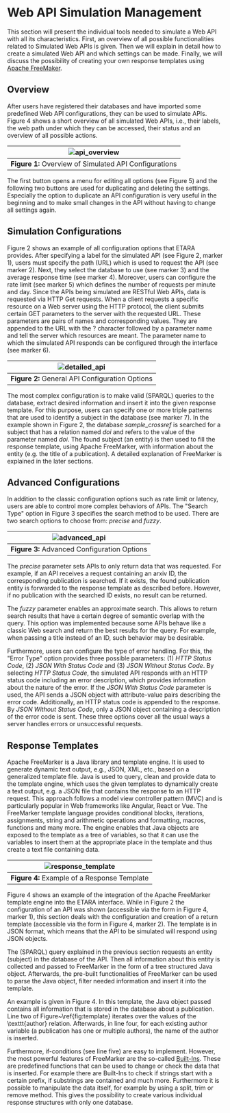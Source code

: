 # Web API Simulation Management
This section will present the individual tools needed to simulate a Web API with all its characteristics. First, an overview of all possible functionalities related to Simulated Web APIs is given. Then we will explain in detail how to create a simulated Web API and which settings can be made. Finally, we will discuss the possibility of creating your own response templates using [Apache FreeMaker](https://freemarker.apache.org/index.html).  

## Overview
After users have registered their databases and have imported some predefined Web API configurations, they can be used to simulate APIs. Figure 4 shows a short overview of all simulated Web APIs, i.e., their labels, the web path under which they can be accessed, their status and an overview of all possible actions.

| ![api_overview](https://github.com/ETARA-Benchmark-System/.github/assets/4719393/42aec325-1d93-4516-8192-309c867becfb) |
|:--:| 
| **Figure 1:** Overview of Simulated API Configurations |

The first button opens a menu for editing all options (see Figure 5) and the following two buttons are used for duplicating and deleting the settings. Especially the option to duplicate an API configuration is very useful in the beginning and to make small changes in the API without having to change all settings again.

## Simulation Configurations
Figure 2 shows an example of all configuration options that ETARA provides. After specifying a label for the simulated API (see Figure 2, marker 1), users must specify the path (URL) which is used to request the API (see marker 2). Next, they select the database to use (see marker 3) and the average response time (see marker 4). Moreover, users can configure the rate limit (see marker 5) which defines the number of requests per minute and day. Since the APIs being simulated are RESTful Web APIs, data is requested via HTTP Get requests. When a client requests a specific resource on a Web server using the HTTP protocol, the client submits certain GET parameters to the server with the requested URL. These parameters are pairs of names and corresponding values. They are appended to the URL with the $?$ character followed by a parameter name and tell the server which resources are meant. The parameter name to which the simulated API responds can be configured through the interface (see marker 6).

| ![detailed_api](https://github.com/ETARA-Benchmark-System/.github/assets/4719393/561bfc66-c744-407b-828e-1c9974f311b0) |
|:--:| 
| **Figure 2:** General API Configuration Options |

The most complex configuration is to make valid (SPARQL) queries to the database, extract desired information and insert it into the given response template. For this purpose, users can specify one or more triple patterns that are used to identify a subject in the database (see marker 7). In the example shown in Figure 2, the database *sample_crossref* is searched for a subject that has a relation named *doi* and refers to the value of the parameter named *doi*. The found subject (an entity) is then used to fill the response template, using Apache FreeMarker, with information about the entity (e.g. the title of a publication). A detailed explanation of FreeMarker is explained in the later sections.

## Advanced Configurations
In addition to the classic configuration options such as rate limit or latency, users are able to control more complex behaviors of APIs. The "Search Type" option in Figure 3 specifies the search method to be used. There are two search options to choose from: *precise* and *fuzzy*.

| ![advanced_api](https://github.com/ETARA-Benchmark-System/.github/assets/4719393/3cdb9202-dd25-4fbb-bf12-e2840b09301b) |
|:--:| 
| **Figure 3:** Advanced Configuration Options |

The *precise* parameter sets APIs to only return data that was requested. For example, if an API receives a request containing an arxiv ID, the corresponding publication is searched. If it exists, the found publication entity is forwarded to the response template as described before. However, if no publication with the searched ID exists, no result can be returned. 

The *fuzzy* parameter enables an approximate search. This allows to return search results that have a certain degree of semantic overlap with the query. This option was implemented because some APIs behave like a classic Web search and return the best results for the query. For example, when passing a title instead of an ID, such behavior may be desirable. 

Furthermore, users can configure the type of error handling. For this, the "Error Type" option provides three possible parameters: (1) *HTTP Status Code*, (2) *JSON With Status Code* and (3) *JSON Without Status Code*. By selecting *HTTP Status Code*, the simulated API responds with an HTTP status code including an error description, which provides information about the nature of the error. If the *JSON With Status Code* parameter is used, the API sends a JSON object with attribute-value pairs describing the error code. Additionally, an HTTP status code is appended to the response. By *JSON Without Status Code*, only a JSON object containing a description of the error code is sent. These three options cover all the usual ways a server handles errors or unsuccessful requests.

## Response Templates
Apache FreeMarker is a Java library and template engine. It is used to generate dynamic text output, e.g., JSON, XML, etc., based on a generalized template file. Java is used to query, clean and provide data to the template engine, which uses the given templates to dynamically create a text output, e.g. a JSON file that contains the response to an HTTP request. This approach follows a model view controller pattern (MVC) and is particularly popular in Web frameworks like Angular, React or Vue. The FreeMarker template language provides conditional blocks, iterations, assignments, string and arithmetic operations and formatting, macros, functions and many more. The engine enables that Java objects are exposed to the template as a tree of variables, so that it can use the variables to insert them at the appropriate place in the template and thus create a text file containing data.

| ![response_template](https://github.com/ETARA-Benchmark-System/.github/assets/4719393/21c955dd-d055-49da-a6c9-20eadde41e62) |
|:--:| 
| **Figure 4:** Example of a Response Template |

Figure 4 shows an example of the integration of the Apache FreeMarker template engine into the ETARA interface. While in Figure 2 the configuration of an API was shown (accessible via the form in Figure 4, marker 1), this section deals with the configuration and creation of a return template (accessible via the form in Figure 4, marker 2). The template is in JSON format, which means that the API to be simulated will respond using JSON objects. 

The (SPARQL) query explained in the previous section requests an entity (subject) in the database of the API. Then all information about this entity is collected and passed to FreeMarker in the form of a tree structured Java object. Afterwards, the pre-built functionalities of FreeMarker can be used to parse the Java object, filter needed information and insert it into the template. 

An example is given in Figure 4. In this template, the Java object passed contains all information that is stored in the database about a publication. Line two of Figure~\ref{fig:template} iterates over the values of the \texttt{author} relation. Afterwards, in line four, for each existing author variable (a publication has one or multiple authors), the name of the author is inserted. 

Furthermore, if-conditions (see line five) are easy to implement. However, the most powerful features of FreeMarker are the so-called [Built-Ins](https://freemarker.apache.org/docs/ref_builtins_alphaidx.html). These are predefined functions that can be used to change or check the data that is inserted. For example there are Built-Ins to check if strings start with a certain prefix, if substrings are contained and much more. Furthermore it is possible to manipulate the data itself, for example by using a split, trim or remove method. This gives the possibility to create various individual response structures with only one database.
